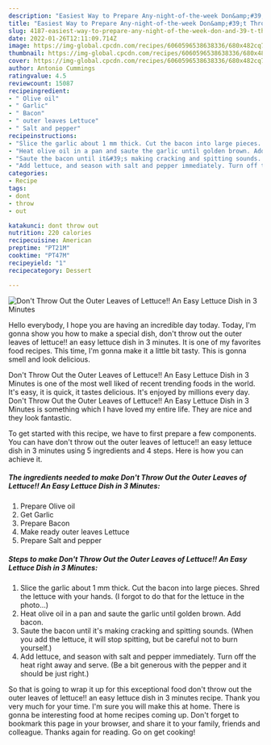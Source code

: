 ```yaml
---
description: "Easiest Way to Prepare Any-night-of-the-week Don&amp;#39;t Throw Out the Outer Leaves of Lettuce!! An Easy Lettuce Dish in 3 Minutes"
title: "Easiest Way to Prepare Any-night-of-the-week Don&amp;#39;t Throw Out the Outer Leaves of Lettuce!! An Easy Lettuce Dish in 3 Minutes"
slug: 4187-easiest-way-to-prepare-any-night-of-the-week-don-and-39-t-throw-out-the-outer-leaves-of-lettuce-an-easy-lettuce-dish-in-3-minutes
date: 2022-01-26T12:11:09.714Z
image: https://img-global.cpcdn.com/recipes/6060596538638336/680x482cq70/dont-throw-out-the-outer-leaves-of-lettuce-an-easy-lettuce-dish-in-3-minutes-recipe-main-photo.jpg
thumbnail: https://img-global.cpcdn.com/recipes/6060596538638336/680x482cq70/dont-throw-out-the-outer-leaves-of-lettuce-an-easy-lettuce-dish-in-3-minutes-recipe-main-photo.jpg
cover: https://img-global.cpcdn.com/recipes/6060596538638336/680x482cq70/dont-throw-out-the-outer-leaves-of-lettuce-an-easy-lettuce-dish-in-3-minutes-recipe-main-photo.jpg
author: Antonio Cummings
ratingvalue: 4.5
reviewcount: 15087
recipeingredient:
- " Olive oil"
- " Garlic"
- " Bacon"
- " outer leaves Lettuce"
- " Salt and pepper"
recipeinstructions:
- "Slice the garlic about 1 mm thick. Cut the bacon into large pieces. Shred the lettuce with your hands. (I forgot to do that for the lettuce in the photo...)"
- "Heat olive oil in a pan and saute the garlic until golden brown. Add bacon."
- "Saute the bacon until it&#39;s making cracking and spitting sounds. (When you add the lettuce, it will stop spitting, but be careful not to burn yourself.)"
- "Add lettuce, and season with salt and pepper immediately. Turn off the heat right away and serve. (Be a bit generous with the pepper and it should be just right.)"
categories:
- Recipe
tags:
- dont
- throw
- out

katakunci: dont throw out 
nutrition: 220 calories
recipecuisine: American
preptime: "PT21M"
cooktime: "PT47M"
recipeyield: "1"
recipecategory: Dessert

---
```



![Don&#39;t Throw Out the Outer Leaves of Lettuce!! An Easy Lettuce Dish in 3 Minutes](https://img-global.cpcdn.com/recipes/6060596538638336/680x482cq70/dont-throw-out-the-outer-leaves-of-lettuce-an-easy-lettuce-dish-in-3-minutes-recipe-main-photo.jpg)

Hello everybody, I hope you are having an incredible day today. Today, I'm gonna show you how to make a special dish, don&#39;t throw out the outer leaves of lettuce!! an easy lettuce dish in 3 minutes. It is one of my favorites food recipes. This time, I'm gonna make it a little bit tasty. This is gonna smell and look delicious.



Don&#39;t Throw Out the Outer Leaves of Lettuce!! An Easy Lettuce Dish in 3 Minutes is one of the most well liked of recent trending foods in the world. It's easy, it is quick, it tastes delicious. It's enjoyed by millions every day. Don&#39;t Throw Out the Outer Leaves of Lettuce!! An Easy Lettuce Dish in 3 Minutes is something which I have loved my entire life. They are nice and they look fantastic.


To get started with this recipe, we have to first prepare a few components. You can have don&#39;t throw out the outer leaves of lettuce!! an easy lettuce dish in 3 minutes using 5 ingredients and 4 steps. Here is how you can achieve it.

<!--inarticleads1-->

##### The ingredients needed to make Don&#39;t Throw Out the Outer Leaves of Lettuce!! An Easy Lettuce Dish in 3 Minutes:

1. Prepare  Olive oil
1. Get  Garlic
1. Prepare  Bacon
1. Make ready  outer leaves Lettuce
1. Prepare  Salt and pepper




<!--inarticleads2-->

##### Steps to make Don&#39;t Throw Out the Outer Leaves of Lettuce!! An Easy Lettuce Dish in 3 Minutes:

1. Slice the garlic about 1 mm thick. Cut the bacon into large pieces. Shred the lettuce with your hands. (I forgot to do that for the lettuce in the photo...)
1. Heat olive oil in a pan and saute the garlic until golden brown. Add bacon.
1. Saute the bacon until it&#39;s making cracking and spitting sounds. (When you add the lettuce, it will stop spitting, but be careful not to burn yourself.)
1. Add lettuce, and season with salt and pepper immediately. Turn off the heat right away and serve. (Be a bit generous with the pepper and it should be just right.)




So that is going to wrap it up for this exceptional food don&#39;t throw out the outer leaves of lettuce!! an easy lettuce dish in 3 minutes recipe. Thank you very much for your time. I'm sure you will make this at home. There is gonna be interesting food at home recipes coming up. Don't forget to bookmark this page in your browser, and share it to your family, friends and colleague. Thanks again for reading. Go on get cooking!
